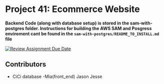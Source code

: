 # Project 41: Ecommerce Website

**Backend Code (along with database setup) is stored in the sam-with-postgres folder. Instructions for building the AWS SAM and Posgress enviroment cant be found in the ```sam-with-postgres/README_TO_INSTALL.md``` file**






[![Review Assignment Due Date](https://classroom.github.com/assets/deadline-readme-button-24ddc0f5d75046c5622901739e7c5dd533143b0c8e959d652212380cedb1ea36.svg)](https://classroom.github.com/a/t8qno6SJ)


## Contributors
 
- CiCi database
-Mia(front_end)
Jason
Jesse
 
 
